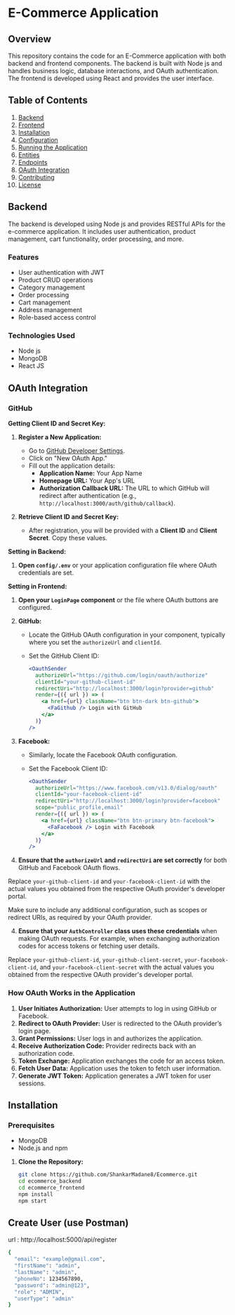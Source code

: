 # E-Commerce Application

## Overview

This repository contains the code for an E-Commerce application with both backend and frontend components. The backend is built with Node js and handles business logic, database interactions, and OAuth authentication. The frontend is developed using React and provides the user interface.


## Table of Contents
1. [Backend](#backend)
2. [Frontend](#frontend)
3. [Installation](#installation)
4. [Configuration](#configuration)
5. [Running the Application](#running-the-application)
6. [Entities](#entities)
7. [Endpoints](#endpoints)
8. [OAuth Integration](#oauth-integration)
9. [Contributing](#contributing)
10. [License](#license)

## Backend

The backend is developed using Node js and provides RESTful APIs for the e-commerce application. It includes user authentication, product management, cart functionality, order processing, and more.

### Features
- User authentication with JWT
- Product CRUD operations
- Category management
- Order processing
- Cart management
- Address management
- Role-based access control

### Technologies Used
- Node js
- MongoDB
- React JS



## OAuth Integration

### GitHub
**Getting Client ID and Secret Key:**

1. **Register a New Application:**
   - Go to [GitHub Developer Settings](https://github.com/settings/developers).
   - Click on "New OAuth App."
   - Fill out the application details:
     - **Application Name:** Your App Name
     - **Homepage URL:** Your App's URL
     - **Authorization Callback URL:** The URL to which GitHub will redirect after authentication (e.g., `http://localhost:3000/auth/github/callback`).

2. **Retrieve Client ID and Secret Key:**
   - After registration, you will be provided with a **Client ID** and **Client Secret**. Copy these values.



 **Setting in Backend:**

1. **Open `config/.env`** or your application configuration file where OAuth credentials are set.



**Setting in Frontend:**

1. **Open your `LoginPage` component** or the file where OAuth buttons are configured.

2. **GitHub:**
   - Locate the GitHub OAuth configuration in your component, typically where you set the `authorizeUrl` and `clientId`.
   - Set the GitHub Client ID:

     ```jsx
     <OauthSender
       authorizeUrl="https://github.com/login/oauth/authorize"
       clientId="your-github-client-id"
       redirectUri="http://localhost:3000/login?provider=github"
       render={({ url }) => (
         <a href={url} className="btn btn-dark btn-github">
           <FaGithub /> Login with GitHub
         </a>
       )}
     />
     ```

3. **Facebook:**
   - Similarly, locate the Facebook OAuth configuration.
   - Set the Facebook Client ID:

     ```jsx
     <OauthSender
       authorizeUrl="https://www.facebook.com/v13.0/dialog/oauth"
       clientId="your-facebook-client-id"
       redirectUri="http://localhost:3000/login?provider=facebook"
       scope="public_profile,email"
       render={({ url }) => (
         <a href={url} className="btn btn-primary btn-facebook">
           <FaFacebook /> Login with Facebook
         </a>
       )}
     />
     ```

4. **Ensure that the `authorizeUrl` and `redirectUri` are set correctly** for both GitHub and Facebook OAuth flows.

Replace `your-github-client-id` and `your-facebook-client-id` with the actual values you obtained from the respective OAuth provider's developer portal.

Make sure to include any additional configuration, such as scopes or redirect URIs, as required by your OAuth provider.


4. **Ensure that your `AuthController` class uses these credentials** when making OAuth requests. For example, when exchanging authorization codes for access tokens or fetching user details.

Replace `your-github-client-id`, `your-github-client-secret`, `your-facebook-client-id`, and `your-facebook-client-secret` with the actual values you obtained from the respective OAuth provider's developer portal.


### How OAuth Works in the Application
1. **User Initiates Authorization:** User attempts to log in using GitHub or Facebook.
2. **Redirect to OAuth Provider:** User is redirected to the OAuth provider’s login page.
3. **Grant Permissions:** User logs in and authorizes the application.
4. **Receive Authorization Code:** Provider redirects back with an authorization code.
5. **Token Exchange:** Application exchanges the code for an access token.
6. **Fetch User Data:** Application uses the token to fetch user information.
7. **Generate JWT Token:** Application generates a JWT token for user sessions.

## Installation

### Prerequisites
- MongoDB
- Node.js and npm



1. **Clone the Repository:**
   ```bash
   git clone https://github.com/ShankarMadane8/Ecommerce.git
   cd ecommerce_backend   
   cd ecommerce_frontend
   npm install
   npm start

## Create User (use Postman)
url : http://localhost:5000/api/register
```bash
{
  "email": "example@gmail.com",
  "firstName": "admin",
  "lastName": "admin",
  "phoneNo": 1234567890,
  "password": "admin@123",
  "role": "ADMIN",
  "userType": "admin"
}


